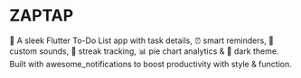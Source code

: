 # ZAPTAP
📝 A sleek Flutter To-Do List app with task details, ⏰ smart reminders, 🔔 custom sounds, 🔄 streak tracking, 📊 pie chart analytics &amp; 🌙 dark theme. Built with awesome_notifications to boost productivity with style &amp; function.
  

